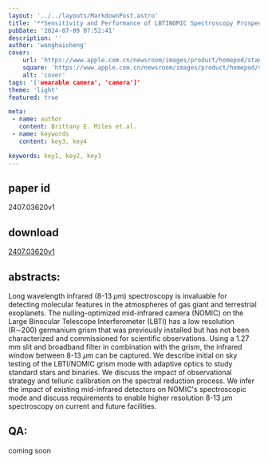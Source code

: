 ```yaml
---
layout: '../../layouts/MarkdownPost.astro'
title: '**Sensitivity and Performance of LBTINOMIC Spectroscopy Prospects for 10 and 30meter class MidIR Exoplanet Science**'
pubDate: '2024-07-09 07:52:41'
description: ''
author: 'wanghaisheng'
cover:
    url: 'https://www.apple.com.cn/newsroom/images/product/homepod/standard/Apple-HomePod-hero-230118_big.jpg.large_2x.jpg'
    square: 'https://www.apple.com.cn/newsroom/images/product/homepod/standard/Apple-HomePod-hero-230118_big.jpg.large_2x.jpg'
    alt: 'cover'
tags: '['wearable camera', 'camera']' 
theme: 'light'
featured: true

meta:
 - name: author
   content: Brittany E. Miles et.al.
 - name: keywords
   content: key3, key4

keywords: key1, key2, key3
---
```


## paper id
2407.03620v1
## download
[2407.03620v1](http://arxiv.org/abs/2407.03620v1)
## abstracts:
Long wavelength infrared (8-13 $\mu$m) spectroscopy is invaluable for detecting molecular features in the atmospheres of gas giant and terrestrial exoplanets. The nulling-optimized mid-infrared camera (NOMIC) on the Large Binocular Telescope Interferometer (LBTI) has a low resolution (R$\sim$200) germanium grism that was previously installed but has not been characterized and commissioned for scientific observations. Using a 1.27 mm slit and broadband filter in combination with the grism, the infrared window between 8-13 $\mu$m can be captured. We describe initial on sky testing of the LBTI/NOMIC grism mode with adaptive optics to study standard stars and binaries. We discuss the impact of observational strategy and telluric calibration on the spectral reduction process. We infer the impact of existing mid-infrared detectors on NOMIC's spectroscopic mode and discuss requirements to enable higher resolution 8-13 $\mu$m spectroscopy on current and future facilities.
## QA:
coming soon
